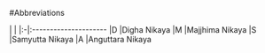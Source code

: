 #Abbreviations

|  |
|:-|:---------------------
|D |Digha Nikaya
|M |Majjhima Nikaya
|S |Samyutta Nikaya
|A |Anguttara Nikaya

